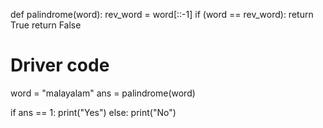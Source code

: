 

def palindrome(word): 
    rev_word = word[::-1] 
    if (word == rev_word): 
        return True
    return False
  
# Driver code 
word = "malayalam"
ans = palindrome(word) 
  
if ans == 1: 
    print("Yes") 
else: 
    print("No")